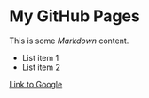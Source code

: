 # My GitHub Pages

This is some *Markdown* content.

- List item 1
- List item 2

[Link to Google](https://www.google.com/)
